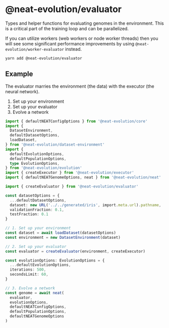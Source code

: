 # @neat-evolution/evaluator

Types and helper functions for evaluating genomes in the environment. This is a critical part of the training loop and can be parallelized.

If you can utilize workers (web workers or node worker threads) then you will see some significant performance improvements by using `@neat-evolution/worker-evaluator` instead.

```sh
yarn add @neat-evolution/evaluator
```

## Example

The evaluator marries the environment (the data) with the executor (the neural network).

1. Set up your environment
2. Set up your evaluator
3. Evolve a network

```ts
import { defaultNEATConfigOptions } from '@neat-evolution/core'
import {
  DatasetEnvironment,
  defaultDatasetOptions,
  loadDataset,
} from '@neat-evolution/dataset-environment'
import {
  defaultEvolutionOptions,
  defaultPopulationOptions,
  type EvolutionOptions,
} from '@neat-evolution/evolution'
import { createExecutor } from '@neat-evolution/executor'
import { defaultNEATGenomeOptions, neat } from '@neat-evolution/neat'

import { createEvaluator } from '@neat-evolution/evaluator'

const datasetOptions = {
  ...defaultDatasetOptions,
  dataset: new URL('../../generated/iris', import.meta.url).pathname,
  validationFraction: 0.1,
  testFraction: 0.1
}

// 1. Set up your environment
const dataset = await loadDataset(datasetOptions)
const environment = new DatasetEnvironment(dataset)

// 2. Set up your evaluator
const evaluator = createEvaluator(environment, createExecutor)

const evolutionOptions: EvolutionOptions = {
  ...defaultEvolutionOptions,
  iterations: 500,
  secondsLimit: 60,
}

// 3. Evolve a network
const genome = await neat(
  evaluator,
  evolutionOptions,
  defaultNEATConfigOptions,
  defaultPopulationOptions,
  defaultNEATGenomeOptions
)
```
